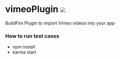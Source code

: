 # vimeoPlugin  ![](https://api.travis-ci.org/BuildFire/vimeoPlugin.svg)
BuildFire Plugin to import Vimeo videos into your app

### How to run test cases
- npm install
- karma start
